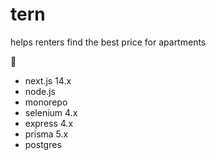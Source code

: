 # tern

helps renters find the best price for apartments

🥞

- next.js 14.x
- node.js
- monorepo
- selenium 4.x
- express 4.x
- prisma 5.x
- postgres
